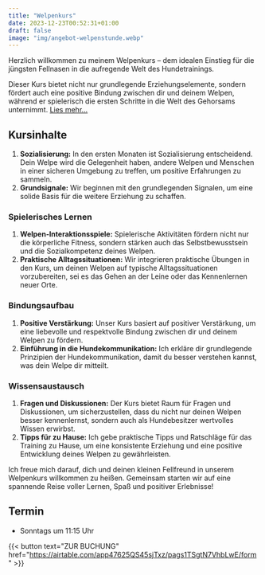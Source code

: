 ```yaml
---
title: "Welpenkurs"
date: 2023-12-23T00:52:31+01:00
draft: false
image: "img/angebot-welpenstunde.webp"
---
```


Herzlich willkommen zu meinem Welpenkurs – dem idealen Einstieg für die jüngsten Fellnasen in die aufregende Welt des Hundetrainings.

Dieser Kurs bietet nicht nur grundlegende Erziehungselemente, sondern fördert auch eine positive Bindung zwischen dir und deinem Welpen, während er spielerisch die ersten Schritte in die Welt des Gehorsams unternimmt. [Lies mehr...](/angebote/welpenkurs)

## Kursinhalte

1. **Sozialisierung:** In den ersten Monaten ist Sozialisierung entscheidend. Dein Welpe wird die Gelegenheit haben, andere Welpen und Menschen in einer sicheren Umgebung zu treffen, um positive Erfahrungen zu sammeln.
2. **Grundsignale:** Wir beginnen mit den grundlegenden Signalen, um eine solide Basis für die weitere Erziehung zu schaffen.

### Spielerisches Lernen

1. **Welpen-Interaktionsspiele:** Spielerische Aktivitäten fördern nicht nur die körperliche Fitness, sondern stärken auch das Selbstbewusstsein und die Sozialkompetenz deines Welpen.
2. **Praktische Alltagssituationen:** Wir integrieren praktische Übungen in den Kurs, um deinen Welpen auf typische Alltagssituationen vorzubereiten, sei es das Gehen an der Leine oder das Kennenlernen neuer Orte.

### Bindungsaufbau

1. **Positive Verstärkung:** Unser Kurs basiert auf positiver Verstärkung, um eine liebevolle und respektvolle Bindung zwischen dir und deinem Welpen zu fördern.
2. **Einführung in die Hundekommunikation:** Ich erkläre dir grundlegende Prinzipien der Hundekommunikation, damit du besser verstehen kannst, was dein Welpe dir mitteilt.

### Wissensaustausch

1. **Fragen und Diskussionen:** Der Kurs bietet Raum für Fragen und Diskussionen, um sicherzustellen, dass du nicht nur deinen Welpen besser kennenlernst, sondern auch als Hundebesitzer wertvolles Wissen erwirbst.
2. **Tipps für zu Hause:** Ich gebe praktische Tipps und Ratschläge für das Training zu Hause, um eine konsistente Erziehung und eine positive Entwicklung deines Welpen zu gewährleisten.

Ich freue mich darauf, dich und deinen kleinen Fellfreund in unserem Welpenkurs willkommen zu heißen. Gemeinsam starten wir auf eine spannende Reise voller Lernen, Spaß und positiver Erlebnisse!

## Termin
- Sonntags um 11:15 Uhr

{{< button text="ZUR BUCHUNG" href="https://airtable.com/app47625QS45sjTxz/pags1TSgtN7VhbLwE/form" >}}

